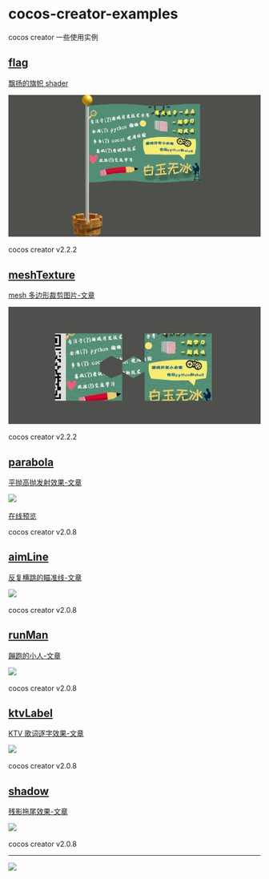 # cocos-creator-examples
cocos creator 一些使用实例

## [flag](./flag)

[飘扬的旗帜 shader ](./flag)

![](./img/flag.gif)

cocos creator v2.2.2 


## [meshTexture](./meshTexture)

[mesh 多边形裁剪图片-文章](https://mp.weixin.qq.com/s/r1IEcFXdy4O2Fn4IPs1m_w)

![](./img/meshTexture.jpg)

cocos creator v2.2.2 

## [parabola](./parabola)

[平抛高抛发射效果-文章](https://mp.weixin.qq.com/s/5GgL_pONl0bQPxFz4xtjmQ)

![](./img/parabola.gif)

[在线预览](http://lamyoung.gitee.io/web/parabola/)

cocos creator v2.0.8 


## [aimLine](./aimLine)

[反复横跳的瞄准线-文章](https://mp.weixin.qq.com/s/-zh_4SEd_QMk56T0yE01hQ)

![](./img/aimLine.gif)

cocos creator v2.0.8 


## [runMan](./runMan)

[蹦跑的小人-文章](https://mp.weixin.qq.com/s/DiB031FORp2JNmWXTdVzmw)  

![](./img/runMan.gif)

cocos creator v2.0.8 


## [ktvLabel](./ktvLabel)

[KTV 歌词逐字效果-文章](https://mp.weixin.qq.com/s/os1_7hd3pZX32c128O7QGA)  

![](./img/ktvLabel.gif)

cocos creator v2.0.8 

## [shadow](./shadow)

[残影拖尾效果-文章](https://mp.weixin.qq.com/s/iuoyQvCPryajMsfga2IofA)  

![](./img/shadow.gif)

cocos creator v2.0.8 

---

![](./img/about.jpg)